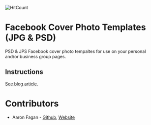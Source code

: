 ![HitCount](http://hits.dwyl.io/aaronfagan/facebook-cover-photo-templates.svg)
# Facebook Cover Photo Templates (JPG & PSD)
PSD & JPS Facebook cover photo tempaltes for use on your personal and/or business group pages.

## Instructions
[See blog article.](https://www.aaronfagan.ca/blog/2015/facebook-cover-photo-templates-jpg-psd/)

# Contributors
* Aaron Fagan - [Github](https://github.com/aaronfagan), [Website](https://www.aaronfagan.ca/)
